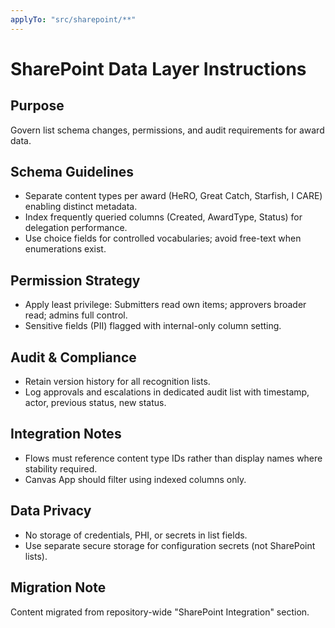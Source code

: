 ```yaml
---
applyTo: "src/sharepoint/**"
---
```

<!-- Copyright 2025 Kyle J. Coder | Migrated 2025-10-29 -->
# SharePoint Data Layer Instructions

## Purpose
Govern list schema changes, permissions, and audit requirements for award data.

## Schema Guidelines
- Separate content types per award (HeRO, Great Catch, Starfish, I CARE) enabling distinct metadata.
- Index frequently queried columns (Created, AwardType, Status) for delegation performance.
- Use choice fields for controlled vocabularies; avoid free-text when enumerations exist.

## Permission Strategy
- Apply least privilege: Submitters read own items; approvers broader read; admins full control.
- Sensitive fields (PII) flagged with internal-only column setting.

## Audit & Compliance
- Retain version history for all recognition lists.
- Log approvals and escalations in dedicated audit list with timestamp, actor, previous status, new status.

## Integration Notes
- Flows must reference content type IDs rather than display names where stability required.
- Canvas App should filter using indexed columns only.

## Data Privacy
- No storage of credentials, PHI, or secrets in list fields.
- Use separate secure storage for configuration secrets (not SharePoint lists).

## Migration Note
Content migrated from repository-wide "SharePoint Integration" section.
